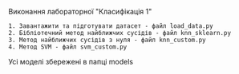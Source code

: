 Виконання лабораторної "Класифікація 1"

    1. Завантажити та підготувати датасет - файл load_data.py
    2. Бібліотечний метод найближчих сусідів - файл knn_sklearn.py
    3. Метод найближчих сусідів з нуля - файл knn_custom.py
    4. Метод SVM - файл svm_custom.py

Усі моделі збережені в папці models